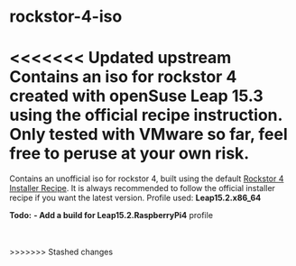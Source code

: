# rockstor-4-iso
<<<<<<< Updated upstream
 Contains an iso for rockstor 4 created with openSuse Leap 15.3 using the official recipe instruction.
 Only tested with VMware so far, feel free to peruse at your own risk.
=======

Contains an unofficial iso for rockstor 4, built using the default [Rockstor 4 Installer Recipe](https://github.com/rockstor/rockstor-installer).
It is always recommended to follow the official installer recipe if you want the latest version.
Profile used: **Leap15.2.x86\_64**

**Todo:**
**\- Add a build for Leap15\.2\.RaspberryPi4** profile

<br>
<br>
>>>>>>> Stashed changes

